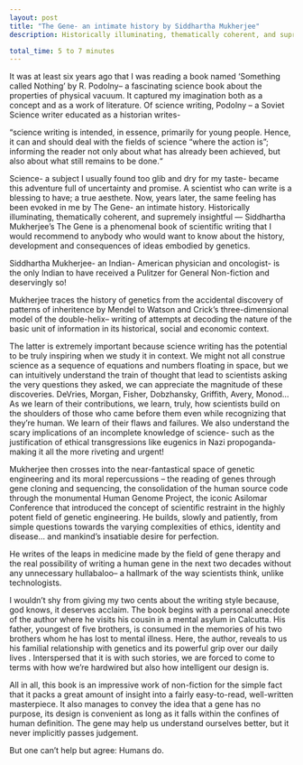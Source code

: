 ```yaml
---
layout: post
title: "The Gene- an intimate history by Siddhartha Mukherjee"
description: Historically illuminating, thematically coherent, and supremely insightful — Siddhartha Mukherjee’s The Gene is a phenomenal book of scientific writing that I would recommend to anybody who would want to know about the history, development and consequences of ideas embodied by genetics.

total_time: 5 to 7 minutes
---
```


It was at least six years ago that I was reading a book named ‘Something called Nothing’ by R. Podolny– a fascinating science book about the properties of physical vacuum. It captured my imagination both as a concept and as a work of literature. Of science writing, Podolny – a Soviet Science writer educated as a historian writes-

“science writing is intended, in essence, primarily for young people. Hence, it can and should deal with the fields of science “where the action is”; informing the reader not only about what has already been achieved, but also about what still remains to be done.“

Science- a subject I usually found too glib and dry for my taste-  became this adventure full of uncertainty and promise. A scientist who can write is a blessing to have; a true aesthete. Now, years later, the same feeling has been evoked in me by The Gene- an intimate history. Historically illuminating, thematically coherent, and supremely insightful — Siddhartha Mukherjee’s The Gene is a phenomenal book of scientific writing that I would recommend to anybody who would want to know about the history, development and consequences of ideas embodied by genetics.

Siddhartha Mukherjee- an Indian- American physician and oncologist- is the only Indian to have received a Pulitzer for General Non-fiction and deservingly so!

Mukherjee traces the history of genetics from the accidental discovery of patterns of inheritence by Mendel to Watson and Crick’s  three-dimensional model of the double-helix– writing of attempts at decoding the nature of the basic unit of information in its historical, social and economic context.

The latter is extremely important because science writing has the potential to be truly inspiring when we study it in context. We might not all construe science as a sequence of equations and numbers floating in space, but we can intuitively understand the train of thought that lead to scientists asking the very questions they asked, we can appreciate the magnitude of these discoveries. DeVries, Morgan, Fisher, Dobzhansky, Griffith, Avery, Monod… As we learn of their contributions, we learn, truly, how scientists build on the shoulders of those who came before them even while recognizing that they’re human.  We learn of their flaws and failures. We also understand the scary implications of an incomplete knowledge of science- such as the justification of ethical transgressions like eugenics in Nazi propoganda-  making it all the more riveting and urgent!

Mukherjee then crosses into the near-fantastical space of genetic engineering and its moral repercussions – the reading of genes through gene cloning and sequencing, the consolidation of the human source code through the monumental Human Genome Project, the iconic Asilomar Conference that introduced the concept of scientific restraint in the highly potent field of genetic engineering. He builds, slowly and patiently, from simple questions towards the varying complexities of ethics, identity and disease… and mankind’s insatiable desire for perfection.

He writes of the leaps in medicine made by the field of gene therapy and the real possibility of writing a human gene in the next two decades without any unnecessary hullabaloo– a hallmark of the way scientists think, unlike technologists.

I wouldn’t shy from giving my two cents about the writing style because, god knows, it deserves acclaim. The book begins with a personal anecdote of the author where he visits his cousin in a mental asylum in Calcutta. His father, youngest of five brothers, is consumed in the memories of his two brothers whom he has lost to mental illness. Here, the author, reveals to us his familial relationship with genetics and its powerful grip over our daily lives .  Interspersed that it is with such stories, we are forced to come to terms with how we’re hardwired but also how intelligent our design is.

All in all, this book is an impressive work of non-fiction for the simple fact that it packs a great amount of insight into a fairly easy-to-read, well-written masterpiece. It also manages to convey the idea that a gene has no purpose, its design is convenient as long as it falls within the confines of human definition.  The gene may help us understand ourselves better, but it never implicitly passes judgement.

But one can’t help but agree: Humans do.
